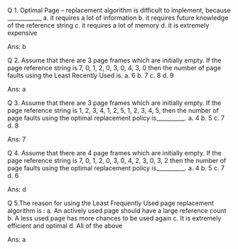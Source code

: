 Q 1.  Optimal Page – replacement algorithm is difficult to implement, because ____________
a. it requires a lot of information
b. it requires future knowledge of the reference string
c. it requires a lot of memory
d. it is extremely expensive

Ans: b

Q 2. Assume that there are 3 page frames which are initially empty. If the page reference string is 7, 0, 1, 2, 0, 3, 0, 4, 3, 0 then the number of page faults using the Least Recently Used is.
a. 6
b. 7
c. 8
d. 9

Ans: a

Q 3. Assume that there are 3 page frames which are initially empty. If the page reference string is 1, 2, 3, 4, 1, 2, 5, 1, 2, 3, 4, 5, then the number of page faults using the optimal replacement policy is__________.
a. 4
b. 5
c. 7
d. 8

Ans: 7

Q 4. Assume that there are 4 page frames which are initially empty. If the page reference string is 7, 0, 1, 2, 0, 3, 0, 4, 2, 3, 0, 3, 2  then the number of page faults using the optimal replacement policy is__________.
a. 4
b. 5
c. 7
d. 6

Ans: d

Q 5.The reason for using the Least Frequently Used page replacement algorithm is :
a. An actively used page should have a large reference count
b. A less used page has more chances to be used again
c. It is extremely efficient and optimal
d. All of the above

Ans: a
